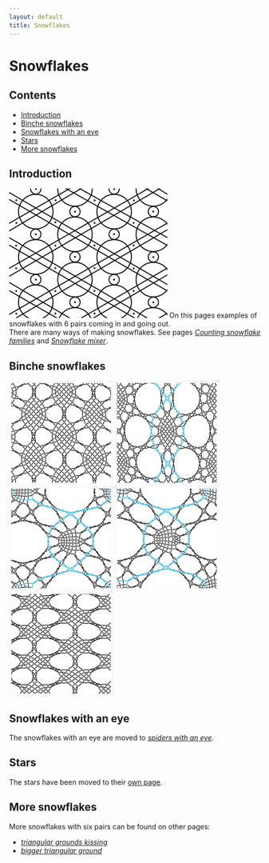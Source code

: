 ```yaml
---
layout: default
title: Snowflakes
---
```

# Snowflakes

## Contents
* [Introduction](#introduction)
* [Binche snowflakes](#binche-snowflakes)
* [Snowflakes with an eye](#snowflakes-with-an-eye)
* [Stars](#stars)
* [More snowflakes](#more-snowflakes)

## Introduction
![binche snow][p-binche-snow]
On this pages examples of snowflakes with 6 pairs coming in and going out.   
There are many ways of making snowflakes. See pages [_Counting snowflake families_](../docs/counting-snow/) and [_Snowflake mixer_](/GroundForge/mix4snow/).     

## Binche snowflakes

[![binche snow][P-STB3-03]][T-STB3-03]
[![family 563412][P-SP-BB1]][T-SP-BB1-01] 
[![family 623451][P-SP-BB2]][T-SP-BB2-01] 
[![family 123654][P-SP-BB3]][T-SP-BB3-01]      
[![family 351624][P-SVB3-01]][T-SVB3-01]
<p style="clear: both"></p>

[T-STB3-03]: /GroundForge/stitches?patchWidth=12&patchHeight=12&a1=ctc&c1=ctc&d1=ctcll&f1=ctcrr&g1=ctc&b2=ctc&e2=ctctctc&h2=ctc&a3=ctc&c3=ctcrr&d3=ctc&f3=ctc&g3=ctcll&shiftColsSE=4&shiftRowsSE=3&shiftColsSW=-4&shiftRowsSW=3&tile=5-25-56-,-5--5--5,5-C6-2B-

[T-SP-BB1-01]: /GroundForge/stitches?patchWidth=16&patchHeight=16&a1=ctc&c1=ctc&d1=ctct&f1=rctct&g1=ctc&h1=lctct&j1=ctct&k1=ctc&b2=ctc&g2=ctct&l2=ctc&a3=ctc&c3=ctc&d3=lctct&f3=ctct&g3=ctc&h3=ctct&j3=rctct&k3=ctc&b4=ctc&c4=lctct&d4=ctct&e4=ctct&f4=ctc&h4=ctc&i4=ctct&j4=ctct&k4=rctct&l4=ctc&tile=5-27-256-46-,-5----5----5,5-CD-B3C-AB-,-56866-22125&footsideStitch=ctctt&tileStitch=ctc&headsideStitch=ctctt&shiftColsSW=-6&shiftRowsSW=4&shiftColsSE=6&shiftRowsSE=4

[T-SP-BB2-01]: /GroundForge/stitches?whiting=G4_P201&patchWidth=21&patchHeight=14&i1=ctctt&f1=ctc&e1=ctc&d1=ctc&b1=ctc&a1=ctctt&g2=ctcrr&i3=ctctt&f3=ctc&e3=ctc&d3=ctc&b3=ctcll&a3=ctctt&n4=ctctt&l4=ctctt&j4=ctctt&h4=ctctt&f4=ctt&d4=ctcll&c4=ctcll&b4=ctctt&g5=ctctt&c5=ctctt&n6=ctctt&j6=ctctt&m7=c&k7=ctc&j7=ctc&i7=ctctt&g7=ctctt&e7=ctctt&c7=ctctt&a7=ctctt&tile=56-o98-z5-----,------5-------,ag-aab-wd-----,-256-m-l-o-k-e,--5---5---y-w-,---w-y---b---c,h-g-5-n-l3h-e-,&footsideStitch=ctctt&tileStitch=ctc&headsideStitch=ctctt&shiftColsSW=-7&shiftRowsSW=7&shiftColsSE=7&shiftRowsSE=7

[T-SP-BB3-01]: /GroundForge/stitches?patchWidth=21&patchHeight=14&i1=ctctt&h1=ctc&f1=ctc&e1=ctc&d1=ctc&b1=ctc&a1=ctctt&g2=ctc&i3=ctctt&h3=ctcrr&f3=ctc&e3=ctc&d3=ctc&b3=ctcll&a3=ctctt&n4=ctctt&l4=ctctt&j4=ctctt&h4=ctctt&f4=ctt&d4=ctcll&c4=ctcll&b4=ctctt&g5=ctctt&c5=ctctt&n6=ctctt&j6=ctctt&m7=c&k7=ctc&j7=ctc&i7=ctctt&g7=ctctt&e7=ctctt&c7=ctctt&a7=ctctt&tile=56-o98-j5-----,------5-------,ag-aae-cd-----,-256-m-l-o-k-e,--5---5---y-w-,---w-y---b---c,h-g-5-n-l3h-e-,&footsideStitch=ctctt&tileStitch=ctc&headsideStitch=ctctt&shiftColsSW=-7&shiftRowsSW=7&shiftColsSE=7&shiftRowsSE=7

[T-SVB3-01]: /GroundForge/stitches.html?patchWidth=20&patchHeight=20&tile=5---5-,v9v6-2,--5-5-,z0z5-5&shiftColsSW=0&shiftRowsSW=4&shiftColsSE=6&shiftRowsSE=2&e1=ctctctc&a1=ctc&f2=ctc&d2=ctc&b2=ctctctc&e3=ctc&c3=ctc&f4=ctc&d4=ctc&b4=ctctctc

[p-binche-snow]: ../images/snow_6/g-binche-snow.svg?align=right "binche snowflake, also known as 'Bolletje'"
[P-STB3-03]: ../images/snow_6/STB3-03.png "family 563412"
[P-SP-BB1]: ../images/snow_6/SP-BB1-01.png "family 563412"
[P-SP-BB2]: ../images/snow_6/SP-BB2-01.png "family 623451"
[P-SP-BB3]: ../images/snow_6/SP-BB3-01.png "family 123654"
[P-SVB3-01]: ../images/snow_6/SVB3-01.png "family 351624"


## Snowflakes with an eye

The snowflakes with an eye are moved to [_spiders with an eye_](../docs/spin_06#spiders-with-an-eye).

## Stars

The stars have been moved to their [own page](../docs/star_6).

## More snowflakes

More snowflakes with six pairs can be found on other pages:  

* [_triangular grounds kissing_](../docs/tria#pagodas-kissing)
* [_bigger triangular ground_](../docs/tria#bigger-pagodas)
